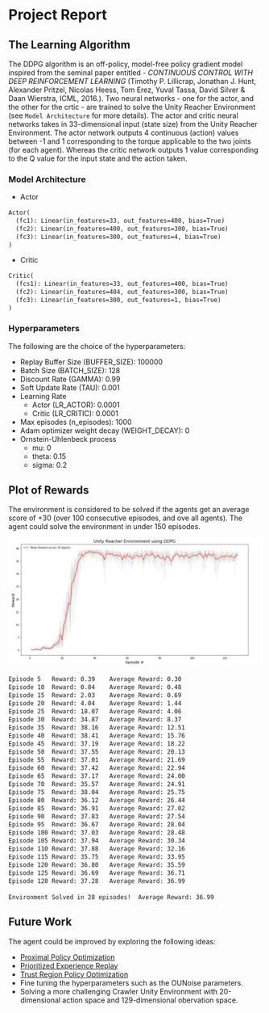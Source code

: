 # Project Report

## The Learning Algorithm

The DDPG algorithm is an off-policy, model-free policy gradient model inspired from the seminal paper entitled - *CONTINUOUS CONTROL WITH DEEP REINFORCEMENT LEARNING* (Timothy P. Lillicrap, Jonathan J. Hunt, Alexander Pritzel, Nicolas Heess, Tom Erez, Yuval Tassa, David Silver & Daan Wierstra, ICML, 2016.). Two neural networks - one for the actor, and the other for the crtic - are trained to solve the Unity Reacher Environment (see `Model Architecture` for more details). The actor and critic neural networks takes in 33-dimensional input (state size) from the Unity Reacher Environment. The actor network outputs 4 continuous (action) values between -1 and 1 corresponding to the torque applicable to the two joints (for each agent). Whereas the critic network outputs 1 value corresponding to the Q value for the input state and the action taken. 


### Model Architecture
- Actor
```
Actor(
  (fc1): Linear(in_features=33, out_features=400, bias=True)
  (fc2): Linear(in_features=400, out_features=300, bias=True)
  (fc3): Linear(in_features=300, out_features=4, bias=True)
)
```

- Critic
```
Critic(
  (fcs1): Linear(in_features=33, out_features=400, bias=True)
  (fc2): Linear(in_features=404, out_features=300, bias=True)
  (fc3): Linear(in_features=300, out_features=1, bias=True)
)
```
### Hyperparameters
The following are the choice of the hyperparameters:
- Replay Buffer Size (BUFFER_SIZE): 100000
- Batch Size (BATCH_SIZE): 128
- Discount Rate (GAMMA): 0.99
- Soft Update Rate (TAU): 0.001
- Learning Rate 
	- Actor (LR_ACTOR): 0.0001
	- Critic (LR_CRITIC): 0.0001
- Max episodes (n_episodes): 1000
- Adam optimizer weight decay (WEIGHT_DECAY): 0
- Ornstein-Uhlenbeck process
	- mu: 0
	- theta: 0.15
	- sigma: 0.2

## Plot of Rewards
The environment is considered to be solved if the agents get an average score of +30 (over 100 consecutive episodes, and ove all agents). The agent could solve the environment in under 150 episodes. 

![Results](images/result.png)

```
Episode 5	Reward: 0.39	Average Reward: 0.30
Episode 10	Reward: 0.84	Average Reward: 0.48
Episode 15	Reward: 2.03	Average Reward: 0.69
Episode 20	Reward: 4.04	Average Reward: 1.44
Episode 25	Reward: 18.07	Average Reward: 4.06
Episode 30	Reward: 34.87	Average Reward: 8.37
Episode 35	Reward: 38.16	Average Reward: 12.51
Episode 40	Reward: 38.41	Average Reward: 15.76
Episode 45	Reward: 37.19	Average Reward: 18.22
Episode 50	Reward: 37.55	Average Reward: 20.13
Episode 55	Reward: 37.01	Average Reward: 21.69
Episode 60	Reward: 37.42	Average Reward: 22.94
Episode 65	Reward: 37.17	Average Reward: 24.00
Episode 70	Reward: 35.57	Average Reward: 24.91
Episode 75	Reward: 38.04	Average Reward: 25.75
Episode 80	Reward: 36.12	Average Reward: 26.44
Episode 85	Reward: 36.91	Average Reward: 27.02
Episode 90	Reward: 37.83	Average Reward: 27.54
Episode 95	Reward: 36.67	Average Reward: 28.04
Episode 100	Reward: 37.03	Average Reward: 28.48
Episode 105	Reward: 37.94	Average Reward: 30.34
Episode 110	Reward: 37.88	Average Reward: 32.16
Episode 115	Reward: 35.75	Average Reward: 33.95
Episode 120	Reward: 36.80	Average Reward: 35.59
Episode 125	Reward: 36.69	Average Reward: 36.71
Episode 128	Reward: 37.28	Average Reward: 36.99

Environment Solved in 28 episodes!	Average Reward: 36.99
```

## Future Work
The agent could be improved by exploring the following ideas:

- [Proximal Policy Optimization](https://arxiv.org/abs/1707.06347)
- [Prioritized Experience Replay](https://arxiv.org/abs/1511.05952)
- [Trust Region Policy Optimization](https://arxiv.org/pdf/1502.05477.pdf)
- Fine tuning the hyperparameters such as the OUNoise parameters.
- Solving a more challenging Crawler Unity Environment with 20-dimensional action space and 129-dimensional obervation space. 
